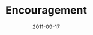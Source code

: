 ---
layout: message
category: message
series: "Everyday Friends"
title: "Encouragement"
date: 2011-09-17
audio-description: "Chuck Mingo talks about the power of encouragement in friendships."
audio: "http://www.crossroads.net/players/media/hq/everydayfriends02.mp3"
audio-title: "Encouragement"
audio-duration: "33&#58;44"
program-description: "Everyday Friends&#58; Encouragement Program"
program: "http://www.crossroads.net/players/media/hq/09_17-18_11Program.pdf"
program-title: "Encouragement"
video-description: "Chuck Mingo talks about the power of encouragement in friendships."
video-title: "Encouragement"
video: "https://s3.amazonaws.com/crossroadsvideomessages/everydayfriends02.mp4"
video-poster: "https://www.crossroads.net/uploadedfiles/everydayfriends02_still2.jpg"
---